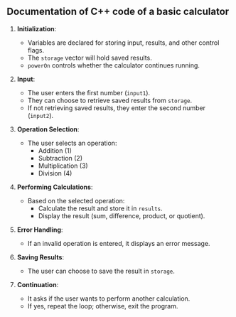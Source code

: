 ## Documentation of C++ code of a basic calculator 

1. **Initialization**:
   - Variables are declared for storing input, results, and other control flags.
   - The `storage` vector will hold saved results.
   - `powerOn` controls whether the calculator continues running.

2. **Input**:
   - The user enters the first number (`input1`).
   - They can choose to retrieve saved results from `storage`.
   - If not retrieving saved results, they enter the second number (`input2`).

3. **Operation Selection**:
   - The user selects an operation:
     - Addition (1)
     - Subtraction (2)
     - Multiplication (3)
     - Division (4)

4. **Performing Calculations**:
   - Based on the selected operation:
     - Calculate the result and store it in `results`.
     - Display the result (sum, difference, product, or quotient).

5. **Error Handling**:
   - If an invalid operation is entered, it displays an error message.

6. **Saving Results**:
   - The user can choose to save the result in `storage`.

7. **Continuation**:
   - It asks if the user wants to perform another calculation.
   - If yes, repeat the loop; otherwise, exit the program.
